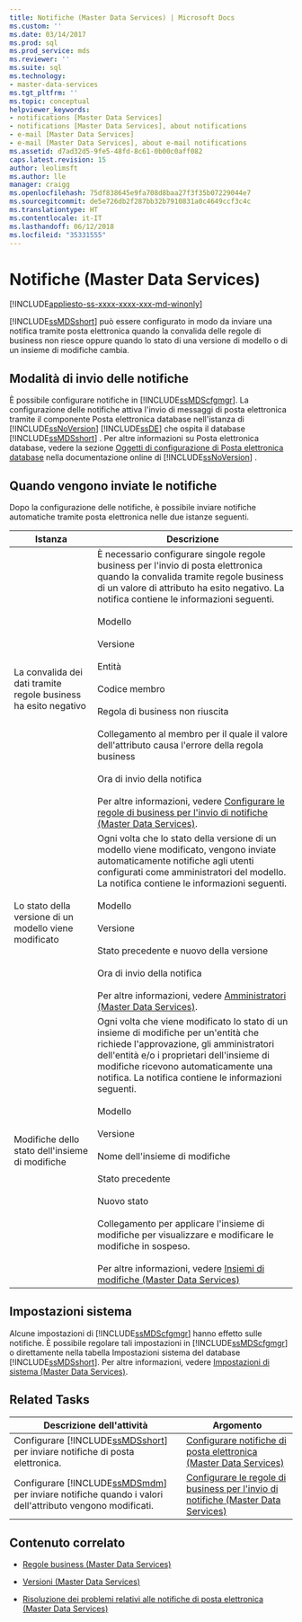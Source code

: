 ```yaml
---
title: Notifiche (Master Data Services) | Microsoft Docs
ms.custom: ''
ms.date: 03/14/2017
ms.prod: sql
ms.prod_service: mds
ms.reviewer: ''
ms.suite: sql
ms.technology:
- master-data-services
ms.tgt_pltfrm: ''
ms.topic: conceptual
helpviewer_keywords:
- notifications [Master Data Services]
- notifications [Master Data Services], about notifications
- e-mail [Master Data Services]
- e-mail [Master Data Services], about e-mail notifications
ms.assetid: d7ad32d5-9fe5-48fd-8c61-0b00c0aff082
caps.latest.revision: 15
author: leolimsft
ms.author: lle
manager: craigg
ms.openlocfilehash: 75df838645e9fa708d8baa27f3f35b07229044e7
ms.sourcegitcommit: de5e726db2f287bb32b7910831a0c4649ccf3c4c
ms.translationtype: HT
ms.contentlocale: it-IT
ms.lasthandoff: 06/12/2018
ms.locfileid: "35331555"
---
```

# <a name="notifications-master-data-services"></a>Notifiche (Master Data Services)

[!INCLUDE[appliesto-ss-xxxx-xxxx-xxx-md-winonly](../includes/appliesto-ss-xxxx-xxxx-xxx-md-winonly.md)]

  [!INCLUDE[ssMDSshort](../includes/ssmdsshort-md.md)] può essere configurato in modo da inviare una notifica tramite posta elettronica quando la convalida delle regole di business non riesce oppure quando lo stato di una versione di modello o di un insieme di modifiche cambia.  
  
## <a name="how-notifications-are-sent"></a>Modalità di invio delle notifiche  
 È possibile configurare notifiche in [!INCLUDE[ssMDScfgmgr](../includes/ssmdscfgmgr-md.md)]. La configurazione delle notifiche attiva l'invio di messaggi di posta elettronica tramite il componente Posta elettronica database nell'istanza di [!INCLUDE[ssNoVersion](../includes/ssnoversion-md.md)] [!INCLUDE[ssDE](../includes/ssde-md.md)] che ospita il database [!INCLUDE[ssMDSshort](../includes/ssmdsshort-md.md)] . Per altre informazioni su Posta elettronica database, vedere la sezione [Oggetti di configurazione di Posta elettronica database](../relational-databases/database-mail/database-mail-configuration-objects.md) nella documentazione online di [!INCLUDE[ssNoVersion](../includes/ssnoversion-md.md)] .  
  
## <a name="when-notifications-are-sent"></a>Quando vengono inviate le notifiche  
 Dopo la configurazione delle notifiche, è possibile inviare notifiche automatiche tramite posta elettronica nelle due istanze seguenti.  
  
|Istanza|Descrizione|  
|--------------|-----------------|  
|La convalida dei dati tramite regole business ha esito negativo|È necessario configurare singole regole business per l'invio di posta elettronica quando la convalida tramite regole business di un valore di attributo ha esito negativo. La notifica contiene le informazioni seguenti.<br /><br /> Modello<br /><br /> Versione<br /><br /> Entità<br /><br /> Codice membro<br /><br /> Regola di business non riuscita<br /><br /> Collegamento al membro per il quale il valore dell'attributo causa l'errore della regola business<br /><br /> Ora di invio della notifica<br /><br /> Per altre informazioni, vedere [Configurare le regole di business per l'invio di notifiche &#40;Master Data Services&#41;](../master-data-services/configure-business-rules-to-send-notifications-master-data-services.md).|  
|Lo stato della versione di un modello viene modificato|Ogni volta che lo stato della versione di un modello viene modificato, vengono inviate automaticamente notifiche agli utenti configurati come amministratori del modello. La notifica contiene le informazioni seguenti.<br /><br /> Modello<br /><br /> Versione<br /><br /> Stato precedente e nuovo della versione<br /><br /> Ora di invio della notifica<br /><br /> Per altre informazioni, vedere [Amministratori &#40;Master Data Services&#41;](../master-data-services/administrators-master-data-services.md).|  
|Modifiche dello stato dell'insieme di modifiche|Ogni volta che viene modificato lo stato di un insieme di modifiche per un'entità che richiede l'approvazione, gli amministratori dell'entità e/o i proprietari dell'insieme di modifiche ricevono automaticamente una notifica. La notifica contiene le informazioni seguenti.<br /><br /> Modello<br /><br /> Versione<br /><br /> Nome dell'insieme di modifiche<br /><br /> Stato precedente<br /><br /> Nuovo stato<br /><br /> Collegamento per applicare l'insieme di modifiche per visualizzare e modificare le modifiche in sospeso.<br /><br /> Per altre informazioni, vedere [Insiemi di modifiche &#40;Master Data Services&#41;](../master-data-services/changesets-master-data-services.md)|  
  
## <a name="system-settings"></a>Impostazioni sistema  
 Alcune impostazioni di [!INCLUDE[ssMDScfgmgr](../includes/ssmdscfgmgr-md.md)] hanno effetto sulle notifiche. È possibile regolare tali impostazioni in [!INCLUDE[ssMDScfgmgr](../includes/ssmdscfgmgr-md.md)] o direttamente nella tabella Impostazioni sistema del database [!INCLUDE[ssMDSshort](../includes/ssmdsshort-md.md)]. Per altre informazioni, vedere [Impostazioni di sistema &#40;Master Data Services&#41;](../master-data-services/system-settings-master-data-services.md).  
  
## <a name="related-tasks"></a>Related Tasks  
  
|Descrizione dell'attività|Argomento|  
|----------------------|-----------|  
|Configurare [!INCLUDE[ssMDSshort](../includes/ssmdsshort-md.md)] per inviare notifiche di posta elettronica.|[Configurare notifiche di posta elettronica &#40;Master Data Services&#41;](../master-data-services/configure-email-notifications-master-data-services.md)|  
|Configurare [!INCLUDE[ssMDSmdm](../includes/ssmdsmdm-md.md)] per inviare notifiche quando i valori dell'attributo vengono modificati.|[Configurare le regole di business per l'invio di notifiche &#40;Master Data Services&#41;](../master-data-services/configure-business-rules-to-send-notifications-master-data-services.md)|  
  
## <a name="related-content"></a>Contenuto correlato  
  
-   [Regole business &#40;Master Data Services&#41;](../master-data-services/business-rules-master-data-services.md)  
  
-   [Versioni &#40;Master Data Services&#41;](../master-data-services/versions-master-data-services.md)  
  
-   [Risoluzione dei problemi relativi alle notifiche di posta elettronica (Master Data Services)](http://social.technet.microsoft.com/wiki/contents/articles/troubleshooting-email-notifications-master-data-services.aspx)  
  
  
